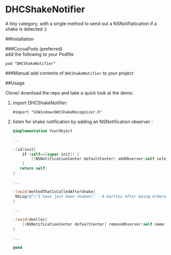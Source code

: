 DHCShakeNotifier
================

A tiny category, with a single method to send out a NSNotifiatication if a shake is detected :)

##Installation

###CocoaPods (preferred)  
add the following to your Podfile

```
pod "DHCShakeNotifier"
```

###Manual
add contents of `DHCShakeNotifier` to your project

##Usage  

Clone/ download the repo and take a quick look at the demo.

1. import DHCShakeNotifier:

    ```
    #import "UIWindow+DHCShakeRecognizer.h"
    ```

2. listen for shake notification by adding an NSNotification observer :

    ```Objective-C
    @implementation YourObject

    ...

    -(id)init{
        if (self==[super init]) {
            [[NSNotificationCenter defaultCenter] addObserver:self selector:@selector(methodThatIsCalledAfterShake) name:DHCSHakeNotificationName object:nil];
        }
       return self;
    }

    ...

    -(void)methodThatIsCalledAfterShake{
     NSLog(@"\"I have just been shaken\" - A martini after being ordered by James Bond");
    }

    ...

    -(void)dealloc{
        [[NSNotificationCenter defaultCenter] removeObserver:self name:DHCSHakeNotificationName object:nil];
    }

    ...

    @end
    ```
